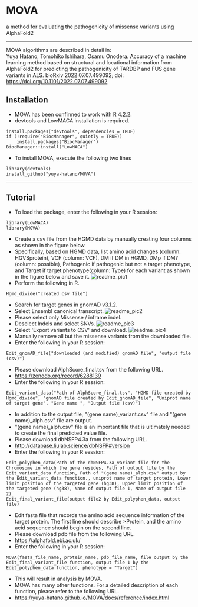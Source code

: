 # MOVA
a method for evaluating the pathogenicity of missense variants using AlphaFold2
***
MOVA algorithms are described in detail in:  
Yuya Hatano, Tomohiko Ishihara,  Osamu Onodera. Accuracy of a machine learning method based on structural and locational information from AlphaFold2 for predicting the pathogenicity of TARDBP and FUS gene variants in ALS. bioRxiv 2022.07.07.499092; doi: https://doi.org/10.1101/2022.07.07.499092
## Installation
- MOVA has been confirmed to work with R 4.2.2.
- devtools and LowMACA installation is required.

```
install.packages("devtools", dependencies = TRUE)
if (!require("BiocManager", quietly = TRUE))
    install.packages("BiocManager")
BiocManager::install("LowMACA")
```

- To install MOVA, execute the following two lines

```
library(devtools)
install_github("yuya-hatano/MOVA")
```
***
## Tutorial

- To load the package, enter the following in your R session:
```
library(LowMACA)
library(MOVA)
```
- Create a csv file from the HGMD data by manually creating four columns as shown in the figure below.
- Specifically, based on HGMD data, list amino acid changes (column: HGVSprotein), VCF (column: VCF), DM if DM in HGMD, DMp if DM? (column: possible), Pathogenic if pathogenic but not a target phenotype, and Target if target phenotype(column: Type) for each variant as shown in the figure below and save it. 
![readme_pic1](https://user-images.githubusercontent.com/108056381/226163655-e107e999-751a-4c11-8eb8-a7b7e8afc4a6.png)
- Perform the following in R.
```
Hgmd_divide("created csv file")
```
- Search for target genes in gnomAD v3.1.2.
- Select Ensembl canonical transcript.
![readme_pic2](https://user-images.githubusercontent.com/108056381/226165662-1cf3d48a-5c20-44a6-a800-8da242bccdb1.png)
- Please select only Missense / inframe indel.
- Deselect Indels and select SNVs.
![readme_pic3](https://user-images.githubusercontent.com/108056381/226166217-7bf41609-458e-4cf6-9717-cfcf4b1bc3d2.png)
- Select 'Export variants to CSV' and download.
![readme_pic4](https://user-images.githubusercontent.com/108056381/226166553-c767cbeb-64f7-405c-a172-cc2ad332a5df.png)
- Manually remove all but the missense variants from the downloaded file.
- Enter the following in your R session:
```
Edit_gnomAD_file("downloaded (and modified) gnomAD file", "output file (csv)")
```
- Please download AlphScore_final.tsv from the following URL.
- https://zenodo.org/record/6288139
- Enter the following in your R session:
```
Edit_variant_data("Path of AlphScore_final.tsv", "HGMD file created by Hgmd_divide", "gnomAD file created by Edit_gnomAD_file", "Uniprot name of target gene", "Gene name ", "Output file (csv)")
```
- In addition to the output file, "(gene name)_variant.csv" file and "(gene name)_alph.csv" file are output. 
- "(gene name)_alph.csv" file is an important file that is ultimately needed to create the final predicted value file.
- Please download dbNSFP4.3a from the following URL.
- http://database.liulab.science/dbNSFP#version
- Enter the following in your R session:
```
Edit_polyphen_data(Path of the dbNSFP4.3a_variant file for the Chromosome in which the gene resides, Path of output file by the Edit_variant_data function, Path of "(gene name)_alph.csv" output by the Edit_variant_data function., uniprot name of target protein, Lower limit position of the targeted gene (hg38), Upper limit position of the targeted gene (hg38), Name of output file 1, Name of output file 2)
Edit_final_variant_file(output file2 by Edit_polyphen_data, output file)
```
- Edit fasta file that records the amino acid sequence information of the target protein. The first line should describe >Protein, and the amino acid sequence should begin on the second line.
- Please download pdb file from the following URL.
- https://alphafold.ebi.ac.uk/
- Enter the following in your R session:
```
MOVA(fasta_file_name, protein_name, pdb_file_name, file output by the Edit_final_variant_file function, output file 1 by the Edit_polyphen_data function, phenotype = "Target")
```
- This will result in analysis by MOVA.
- MOVA has many other functions. For a detailed description of each function, please refer to the following URL.
- https://yuya-hatano.github.io/MOVA/docs/reference/index.html
